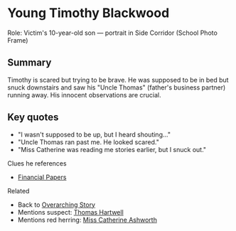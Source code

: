 # Young Timothy Blackwood

Role: Victim's 10-year-old son — portrait in Side Corridor (School Photo Frame)

## Summary

Timothy is scared but trying to be brave. He was supposed to be in bed but snuck downstairs and saw his "Uncle Thomas" (father's business partner) running away. His innocent observations are crucial.

## Key quotes

- "I wasn't supposed to be up, but I heard shouting..."
- "Uncle Thomas ran past me. He looked scared."
- "Miss Catherine was reading me stories earlier, but I snuck out."

Clues he references

- [Financial Papers](./Financial_Papers.md)

Related

- Back to [Overarching Story](./OverarchingStory.md)
- Mentions suspect: [Thomas Hartwell](./Thomas_Hartwell.md)
- Mentions red herring: [Miss Catherine Ashworth](./Miss_Catherine_Ashworth.md)
